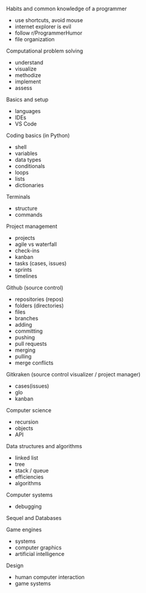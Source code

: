 Habits and common knowledge of a programmer
- use shortcuts, avoid mouse
- internet explorer is evil
- follow r/ProgrammerHumor
- file organization

Computational problem solving
- understand
- visualize
- methodize
- implement
- assess

Basics and setup
- languages
- IDEs
- VS Code

Coding basics (in Python)
- shell
- variables
- data types
- conditionals
- loops
- lists
- dictionaries

Terminals
- structure
- commands

Project management
- projects
- agile vs waterfall
- check-ins
- kanban
- tasks (cases, issues)
- sprints
- timelines

Github (source control)
- repositories (repos)
- folders (directories)
- files
- branches
- adding
- committing
- pushing
- pull requests
- merging
- pulling
- merge conflicts

Gitkraken (source control visualizer / project manager)
- cases(issues)
- glo
- kanban

Computer science
- recursion
- objects
- API

Data structures and algorithms
- linked list
- tree
- stack / queue
- efficiencies
- algorithms

Computer systems
- debugging

Sequel and Databases

Game engines
- systems
- computer graphics
- artificial intelligence

Design
- human computer interaction
- game systems
